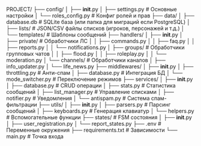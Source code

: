 PROJECT/
├── config/
│   ├── __init__.py
│   ├── settings.py       # Основные настройки
│   └── roles_config.py   # Конфиг ролей и прав
├── data/
│   ├── database.db       # SQLite база (или папка для миграций если PostgreSQL)
│   ├── lists/            # JSON/CSV файлы списков (игроков, персонажей и т.д.)
│   └── templates/        # Шаблоны сообщений
├── handlers/
│   ├── __init__.py
│   ├── private/          # Обработчики ЛС
│   │   ├── commands.py
│   │   ├── faq.py
│   │   ├── reports.py
│   │   └── notifications.py
│   ├── groups/           # Обработчики групповых чатов
│   │   ├── flood.py
│   │   ├── roleplay.py
│   │   └── moderation.py
│   └── channels/         # Обработчики каналов
│       ├── info_updater.py
│       └── life_news.py
├── middlewares/
│   ├── __init__.py
│   ├── throttling.py     # Анти-спам
│   ├── database.py       # Интеграция БД
│   └── mode_switcher.py  # Переключение режимов
├── services/
│   ├── __init__.py
│   ├── database.py       # CRUD операции
│   ├── stats.py          # Статистика сообщений
│   ├── list_manager.py   # Управление списками
│   ├── notifier.py       # Уведомления
│   └── antispam.py       # Система спам-фильтрации
├── utils/
│   ├── __init__.py
│   ├── parsers.py        # Парсинг сообщений
│   ├── keyboards.py      # Генерация клавиатур
│   └── helpers.py        # Вспомогательные функции
├── states/               # FSM состояния
│   ├── __init__.py
│   ├── user_registration.py
│   └── report_states.py
├── .env                  # Переменные окружения
├── requirements.txt      # Зависимости
└── main.py               # Точка входа